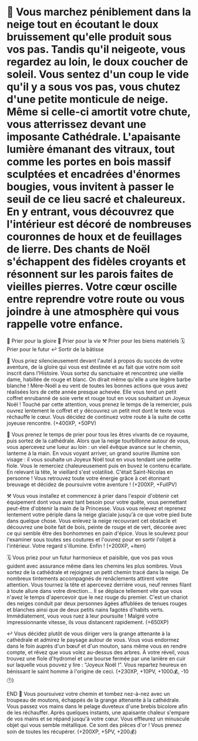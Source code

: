 # 🎁 Vous marchez péniblement dans la neige tout en écoutant le doux bruissement qu'elle produit sous vos pas. Tandis qu'il neigeote, vous regardez au loin, le doux coucher de soleil. Vous sentez d'un coup le vide qu'il y a sous vos pas, vous chutez d'une petite monticule de neige. Même si celle-ci amortit votre chute, vous atterrissez devant une imposante Cathédrale. L'apaisante lumière émanant des vitraux, tout comme les portes en bois massif sculptées et encadrées d'énormes bougies, vous invitent à passer le seuil de ce lieu sacré et chaleureux. En y entrant, vous découvrez que l'intérieur est décoré de nombreuses couronnes de houx et de feuillages de lierre. Des chants de Noël s'échappent des fidèles croyants et résonnent sur les parois faites de vieilles pierres. Votre cœur oscille entre reprendre votre route ou vous joindre à une atmosphère qui vous rappelle votre enfance.

   🌟 Prier pour la gloire
   💝 Prier pour la vie
   ⚒️ Prier pour les biens matériels
   🗓️ Prier pour le futur
   ↩️ Sortir de la bâtisse
   

🌟 Vous priez silencieusement devant l'autel à propos du succès de votre aventure, de la gloire qui vous est destinée et au fait que votre nom soit inscrit dans l'Histoire. Vous sortez du sanctuaire et rencontrez une vieille dame, habillée de rouge et blanc. On dirait même qu'elle a une légère barbe blanche ! Mère-Noël a eu vent de toutes les bonnes actions que vous avez réalisées lors de cette année presque achevée. Elle vous tend un petit coffret enrubanné de soie verte et rouge tout en vous souhaitant un Joyeux Noël ! Touché par cette attention, vous prenez le temps de la remercier, puis ouvrez lentement le coffret et y découvrez un petit mot dont le texte vous réchauffe le cœur. Vous décidez de continuez votre route à la suite de cette joyeuse rencontre.
(+400XP, +50PV)

💝 Vous prenez le temps de prier pour tous les êtres vivants de ce royaume, puis sortez de la cathédrale. Alors que la neige tourbillonne autour de vous, vous apercevez une lueur au loin : un vieil évêque avance sur le chemin, lanterne à la main. En vous voyant arriver, un grand sourire illumine son visage : il vous souhaite un Joyeux Noël tout en vous tendant une petite fiole. Vous le remerciez chaleureusement puis en buvez le contenu écarlate. En relevant la tête, le vieillard s'est volatilisé. C'était Saint-Nicolas en personne ! Vous retrouvez toute votre énergie grâce à cet étonnant breuvage et décidez de poursuivre votre aventure !
(+200XP, +FullPV)

⚒️ Vous vous installez et commencez à prier dans l'espoir d'obtenir cet équipement dont vous avez tant besoin pour votre quête, vous permettant peut-être d'obtenir la main de la Princesse. Vous vous relevez et reprenez lentement votre périple dans la neige glaciale jusqu'à ce que votre pied bute dans quelque chose. Vous enlevez la neige recouvrant cet obstacle et découvrez une boite fait de bois, peinte de rouge et de vert, décorée avec ce qui semble être des bonhommes en pain d'épice. Vous le soulevez pour l'examiner sous toutes ses coutures et l'ouvrez pour en sortir l'objet à l'intérieur. Votre regard s'illumine. Enfin ! 
(+200XP, +item)

🗓️ Vous priez pour un futur harmonieux et paisible, que vos pas vous guident avec assurance même dans les chemins les plus sombres. Vous sortez de la cathédrale et rejoignez un petit chemin tracé dans la neige. De nombreux tintements accompagnés de renâclements attirent votre attention. Vous tournez la tête et apercevez derrière vous, neuf rennes filant à toute allure dans votre direction...  Il se déplace tellement vite que vous n'avez le temps d'apercevoir que le nez rouge du premier. C'est un chariot des neiges conduit par deux personnes âgées affublées de tenues rouges et blanches ainsi que de deux petits nains fagotés d'habits verts. Immédiatement, vous vous ruez à leur poursuite ! Malgré votre impressionnante vitesse, ils vous distancent rapidement.
(+650XP)

↩️ Vous décidez plutôt de vous diriger vers la grange attenante à la cathédrale et admirez le paysage autour de vous. Vous vous endormez dans le foin auprès d'un bœuf et d'un mouton, sans même vous en rendre compte, et rêvez que vous volez au-dessus des arbres. À votre réveil, vous trouvez une fiole d'hydromel et une bourse fermée par une lanière en cuir sur laquelle vous pouvez y lire : "Joyeux Noël !". Vous repartez heureux en bénissant le saint homme à l'origine de ceci. 
(+230XP, +10PV, +1000💰, -10🕑) 

END
🐏 Vous poursuivez votre chemin et tombez nez-à-nez avec un troupeau de moutons, échappés de la grange attenante à la cathédrale. Vous passez vos mains dans le pelage duveteux d'une brebis bicolore afin de les réchauffer. Après quelques instants, une apaisante chaleur s'empare de vos mains et se répand jusqu'à votre cœur. Vous effleurez un minuscule objet qui vous semble métallique. Ce sont des pièces d'or ! Vous prenez soin de toutes les récupérer. 
(+200XP, +5PV, +200💰)


